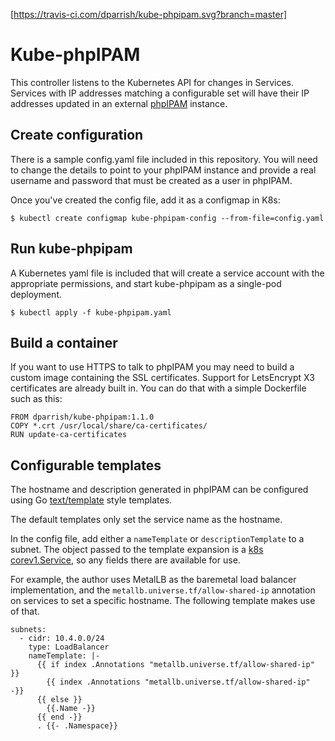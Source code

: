 [https://travis-ci.com/dparrish/kube-phpipam.svg?branch=master]

# Kube-phpIPAM

This controller listens to the Kubernetes API for changes in Services. Services
with IP addresses matching a configurable set will have their IP addresses
updated in an external [phpIPAM](https://phpipam.net) instance.

## Create configuration

There is a sample config.yaml file included in this repository. You will need
to change the details to point to your phpIPAM instance and provide a real
username and password that must be created as a user in phpIPAM.

Once you've created the config file, add it as a configmap in K8s:

```shell
$ kubectl create configmap kube-phpipam-config --from-file=config.yaml
```

## Run kube-phpipam

A Kubernetes yaml file is included that will create a service account with the
appropriate permissions, and start kube-phpipam as a single-pod deployment.

```shell
$ kubectl apply -f kube-phpipam.yaml
```

## Build a container

If you want to use HTTPS to talk to phpIPAM you may need to build a custom
image containing the SSL certificates. Support for LetsEncrypt X3 certificates
are already built in. You can do that with a simple Dockerfile
such as this:

```docker
FROM dparrish/kube-phpipam:1.1.0
COPY *.crt /usr/local/share/ca-certificates/
RUN update-ca-certificates
```

## Configurable templates

The hostname and description generated in phpIPAM can be configured using Go
[text/template](https://golang.org/pkg/text/template/) style templates.

The default templates only set the service name as the hostname.

In the config file, add either a `nameTemplate` or `descriptionTemplate` to a
subnet. The object passed to the template expansion is a [k8s
corev1.Service](https://godoc.org/k8s.io/api/core/v1#Service), so any fields
there are available for use.

For example, the author uses MetalLB as the baremetal load balancer
implementation, and the `metallb.universe.tf/allow-shared-ip` annotation on
services to set a specific hostname. The following template makes use of that.

```
subnets:
  - cidr: 10.4.0.0/24
    type: LoadBalancer
    nameTemplate: |-
      {{ if index .Annotations "metallb.universe.tf/allow-shared-ip" }}
        {{ index .Annotations "metallb.universe.tf/allow-shared-ip" -}}
      {{ else }}
        {{.Name -}}
      {{ end -}}
      . {{- .Namespace}}
```
